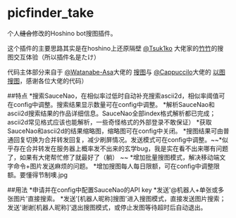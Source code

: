 # picfinder_take
个人~~缝合~~修改的Hoshino bot搜图插件。

这个插件的主要思路其实是在hoshino上还原隔壁 [@Tsuk1ko](https://github.com/Tsuk1ko) 大佬家的[竹竹](https://github.com/Tsuk1ko/cq-picsearcher-bot)的搜图交互体验（所以插件名是たけ）

代码主体部分来自于 [@Watanabe-Asa](https://github.com/Watanabe-Asa)大佬的 [搜图](https://github.com/pcrbot/Salmon-plugin-transplant#%E6%90%9C%E5%9B%BE)与 [@Cappuccilo](https://github.com/Cappuccilo)大佬的 [以图搜图](https://github.com/pcrbot/cappuccilo_plugins#%E4%BB%A5%E5%9B%BE%E6%90%9C%E5%9B%BE)，感谢各位大佬的代码）

##特点
*搜索SauceNao，在相似率过低时自动补充搜索ascii2d，相似率阈值可在config中调整。搜索结果显示数量可在config中调整。
*解析SauceNao和ascii2d搜索结果的作品详细信息。SauceNao全部index格式解析都已完成；ascii2d常见格式应该也能解析，一些奇怪格式的外部登录不敢保证）
*获取SauceNao和ascii2d的结果缩略图，缩略图可在config中关闭。
*搜图结果可由普通回复切换为合并转发回复，减少刷屏情况。发送模式可在config中调整。~~*似乎存在合并转发在服务器上概率发不出来的玄学bug，我是实在看不出来哪有问题了，如果有大佬帮忙修了就最好了（躺）  ~~
*增加批量搜图模式，解决移动端文字命令+图片发送麻烦的问题。
*增加搜图每人每日限额，可在config中调整限额。要懂得节制噢.jpg

##用法
*申请并在config中配置SauceNao的API key
*发送'@机器人+单张或多张图片'直接搜索。
*发送'[机器人昵称]搜图'进入搜图模式，直接发送图片搜索；发送'谢谢[机器人昵称]'退出搜图模式，或停止发图等待超时后自动退出。

